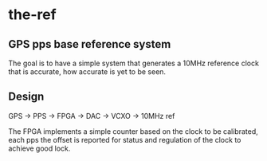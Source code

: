# the-ref

## GPS pps base reference system

The goal is to have a simple system that generates a 10MHz reference clock that is accurate, how accurate is yet to be seen.

## Design

GPS -> PPS -> FPGA -> DAC -> VCXO -> 10MHz ref

The FPGA implements a simple counter based on the clock to be calibrated, each pps the offset is reported for status and regulation of the clock to achieve good lock.

